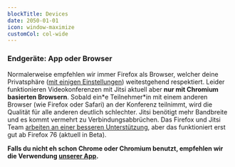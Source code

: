 ```yaml
---
blockTitle: Devices
date: 2050-01-01
icon: window-maximize
customCol: col-wide
---
```

### Endgeräte: App oder Browser

Normalerweise empfehlen wir immer Firefox als Browser, welcher deine Privatsphäre ([mit einigen Einstellungen](https://www.privacytools.io/browsers/#browser)) weitestgehend respektiert. Leider funktionieren Videokonferenzen mit Jitsi aktuell aber **nur mit Chromium basierten Browsern**. Sobald ein\*e Teilnehmer\*in mit einem anderen Browser (wie Firefox oder Safari) an der Konferenz teilnimmt, wird die Qualität für alle anderen deutlich schlechter. Jitsi benötigt mehr Bandbreite und es kommt vermehrt zu Verbindungsabbrüchen. Das Firefox und Jitsi Team [arbeiten an einer besseren Unterstützung](https://github.com/jitsi/jitsi-meet/issues/4758), aber das funktioniert erst gut ab Firefox 76 (aktuell in Beta).

**Falls du nicht eh schon Chrome oder Chromium benutzt, empfehlen wir die Verwendung [unserer App](#block-quick-start).**

